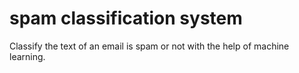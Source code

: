 # spam classification system
Classify the text of an email is spam or not with the help of machine learning.
